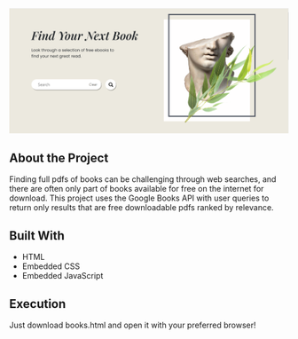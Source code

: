 ![image](<api_screenshot_landing.png>) 

## About the Project

Finding full pdfs of books can be challenging through web searches, and there are often only part of books available for free on the internet for download. This project uses the Google Books API with user queries to return only results that are free downloadable pdfs ranked by relevance. 


## Built With
* HTML
* Embedded CSS
* Embedded JavaScript

## Execution

Just download books.html and open it with your preferred browser!
